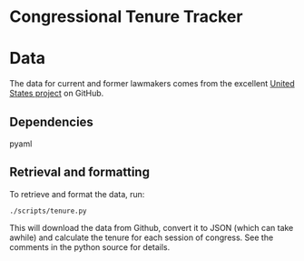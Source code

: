 Congressional Tenure Tracker
===============

# Data
The data for current and former lawmakers comes from the excellent [United States project](https://github.com/unitedstates/congress-legislators) on GitHub.

## Dependencies
pyaml

## Retrieval and formatting
To retrieve and format the data, run:

    ./scripts/tenure.py
    
This will download the data from Github, convert it to JSON (which can take awhile) and calculate the tenure for each
session of congress. See the comments in the python source for details.

